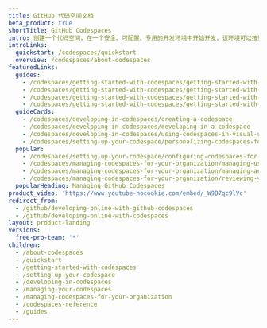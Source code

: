 ```yaml
---
title: GitHub 代码空间文档
beta_product: true
shortTitle: GitHub Codespaces
intro: 创建一个代码空间，在一个安全、可配置、专用的开发环境中开始开发，该环境可以按照您希望的方式和位置工作。
introLinks:
  quickstart: /codespaces/quickstart
  overview: /codespaces/about-codespaces
featuredLinks:
  guides:
    - /codespaces/getting-started-with-codespaces/getting-started-with-your-nodejs-project-in-codespaces
    - /codespaces/getting-started-with-codespaces/getting-started-with-your-python-project-in-codespaces
    - /codespaces/getting-started-with-codespaces/getting-started-with-your-java-project-in-codespaces
    - /codespaces/getting-started-with-codespaces/getting-started-with-your-dotnet-project
  guideCards:
    - /codespaces/developing-in-codespaces/creating-a-codespace
    - /codespaces/developing-in-codespaces/developing-in-a-codespace
    - /codespaces/developing-in-codespaces/using-codespaces-in-visual-studio-code
    - /codespaces/setting-up-your-codespace/personalizing-codespaces-for-your-account
  popular:
    - /codespaces/setting-up-your-codespace/configuring-codespaces-for-your-project
    - /codespaces/managing-codespaces-for-your-organization/managing-user-permissions-for-your-organization
    - /codespaces/managing-codespaces-for-your-organization/managing-access-and-security-for-your-organizations-codespaces
    - /codespaces/managing-codespaces-for-your-organization/reviewing-your-organizations-audit-logs-for-codespaces
  popularHeading: Managing GitHub Codespaces
product_video: 'https://www.youtube-nocookie.com/embed/_W9B7qc9lVc'
redirect_from:
  - /github/developing-online-with-github-codespaces
  - /github/developing-online-with-codespaces
layout: product-landing
versions:
  free-pro-team: '*'
children:
  - /about-codespaces
  - /quickstart
  - /getting-started-with-codespaces
  - /setting-up-your-codespace
  - /developing-in-codespaces
  - /managing-your-codespaces
  - /managing-codespaces-for-your-organization
  - /codespaces-reference
  - /guides
---
```


